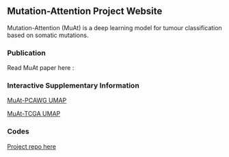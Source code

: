 ## Mutation-Attention Project Website

Mutation-Attention (MuAt) is a deep learning model for tumour classification based on somatic mutations.


### Publication
Read MuAt paper here : 

### Interactive Supplementary Information
[MuAt-PCAWG UMAP](https://primasanjaya.github.io/muat-umap/)

[MuAt-TCGA UMAP](https://primasanjaya.github.io/muat-umap-tcga/)

### Codes

[Project repo here](https://github.com/primasanjaya?tab=repositories)
